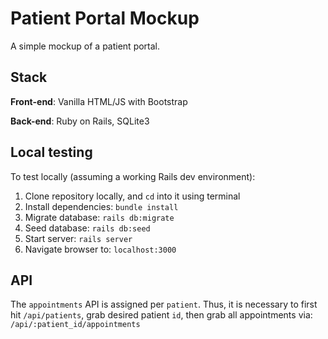 # Patient Portal Mockup 

A simple mockup of a patient portal.

## Stack
**Front-end**: Vanilla HTML/JS with Bootstrap

**Back-end**: Ruby on Rails, SQLite3

## Local testing
To test locally (assuming a working Rails dev environment):
1. Clone repository locally, and `cd` into it using terminal
2. Install dependencies: `bundle install` 
3. Migrate database: `rails db:migrate`
4. Seed database: `rails db:seed`
5. Start server: `rails server`
6. Navigate browser to: `localhost:3000`

## API
The `appointments` API is assigned per `patient`. Thus, it is necessary to first hit `/api/patients`, grab desired patient `id`, then grab all appointments via: `/api/:patient_id/appointments`